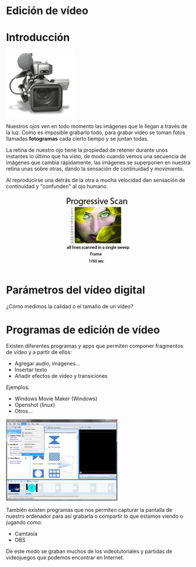 # Edición de vídeo

# Introducción

![imagen](img/2020-03-31-15-21-25.png)

Nuestros ojos ven en todo momento las imágenes que le llegan a través de la luz. Como es imposible grabarlo todo, para grabar vídeo se toman fotos llamadas **fotogramas** cada cierto tiempo y se juntan todas.


La retina de nuestro ojo tiene la propiedad de retener durante unos instantes lo último que ha visto, de modo cuando vemos una secuencia de imágenes que cambia rápidamente, las imágenes se superponen en nuestra retina unas sobre otras, dando la sensación de continuidad y movimiento.

Al reproducirse una detrás de la otra a mucha velocidad dan sensación de continuidad y "confunden" al ojo humano.


![imagen](img/2020-03-31-15-21-16.png)

# Parámetros del vídeo digital

¿Cómo medimos la calidad o el tamaño de un vídeo?










# Programas de edición de vídeo

Existen diferentes programas y apps que permiten componer fragmentos de vídeo y a partir de ellos:

- Agregar audio, imágenes...
- Insertar texto
- Añadir efectos de vídeo y transiciones

Ejemplos:

- Windows Movie Maker (Windows)
- Openshot (linux)
- Otros...

![imagen](img/2020-03-31-15-23-24.png)

También existen programas que nos permiten capturar la pantalla de nuestro ordenador para así grabarla o compartir lo que estamos viendo o jugando como:

- Camtasia
- OBS

De este modo se graban muchos de los videotutoriales y partidas de videojuegos que podemos encontrar en Internet.







